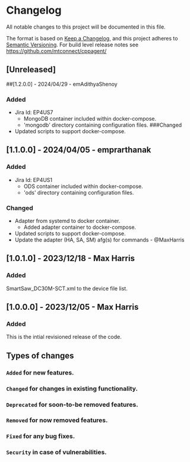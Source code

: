 # Changelog
All notable changes to this project will be documented in this file.

The format is based on [Keep a Changelog](https://keepachangelog.com/en/),
and this project adheres to [Semantic Versioning](https://semver.org/spec/v2.0.0.html).
For build level release notes see https://github.com/mtconnect/cppagent/

## [Unreleased]

##[1.2.0.0] - 2024/04/29 - emAdithyaShenoy
### Added
- Jira Id: EP4US7
  - MongoDB container included within docker-compose.
  - 'mongodb' directory containing configuration files.
###Changed
- Updated scripts to support docker-compose.

## [1.1.0.0] - 2024/04/05 - emprarthanak
### Added
- Jira Id: EP4US1
  - ODS container included within docker-compose.
  - 'ods' directory containing configuration files.
### Changed
- Adapter from systemd to docker container.
  - Added adapter container to docker-compose.
- Updated scripts to support docker-compose.
- Update the adapter (HA, SA, SM) afg(s) for commands - @MaxHarris

## [1.0.1.0] - 2023/12/18 - Max Harris
### Added
SmartSaw_DC30M-SCT.xml to the device file list.

## [1.0.0.0] - 2023/12/05 - Max Harris
### Added
This is the intial revisioned release of the code.


## Types of changes
### `Added` for new features.
### `Changed` for changes in existing functionality.
### `Deprecated` for soon-to-be removed features.
### `Removed` for now removed features.
### `Fixed` for any bug fixes.
### `Security` in case of vulnerabilities.
